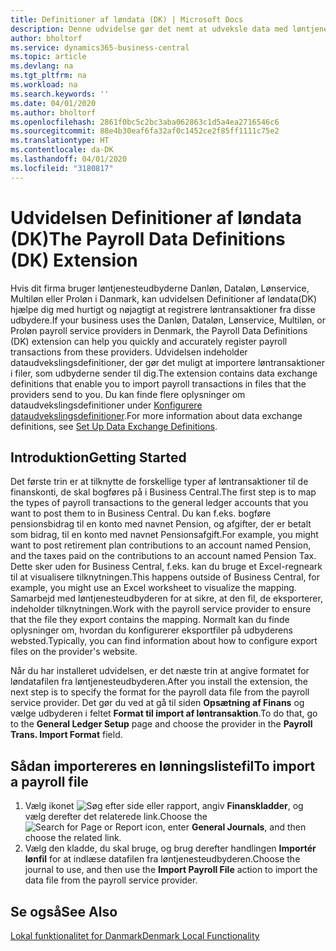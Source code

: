 ```yaml
---
title: Definitioner af løndata (DK) | Microsoft Docs
description: Denne udvidelse gør det nemt at udveksle data med løntjenesteudbydere i Danmark.
author: bholtorf
ms.service: dynamics365-business-central
ms.topic: article
ms.devlang: na
ms.tgt_pltfrm: na
ms.workload: na
ms.search.keywords: ''
ms.date: 04/01/2020
ms.author: bholtorf
ms.openlocfilehash: 2861f0bc5c2bc3aba062863c1d5a4ea2716546c6
ms.sourcegitcommit: 88e4b30eaf6fa32af0c1452ce2f85ff1111c75e2
ms.translationtype: HT
ms.contentlocale: da-DK
ms.lasthandoff: 04/01/2020
ms.locfileid: "3180817"
---
```

# <a name="the-payroll-data-definitions-dk-extension"></a><span data-ttu-id="ca4fa-103">Udvidelsen Definitioner af løndata (DK)</span><span class="sxs-lookup"><span data-stu-id="ca4fa-103">The Payroll Data Definitions (DK) Extension</span></span>
<span data-ttu-id="ca4fa-104">Hvis dit firma bruger løntjenesteudbyderne Danløn, Dataløn, Lønservice, Multiløn eller Proløn i Danmark, kan udvidelsen Definitioner af løndata(DK) hjælpe dig med hurtigt og nøjagtigt at registrere løntransaktioner fra disse udbydere.</span><span class="sxs-lookup"><span data-stu-id="ca4fa-104">If your business uses the Danløn, Dataløn, Lønservice, Multiløn, or Proløn payroll service providers in Denmark, the Payroll Data Definitions (DK) extension can help you quickly and accurately register payroll transactions from these providers.</span></span> <span data-ttu-id="ca4fa-105">Udvidelsen indeholder dataudvekslingsdefinitioner, der gør det muligt at importere løntransaktioner i filer, som udbyderne sender til dig.</span><span class="sxs-lookup"><span data-stu-id="ca4fa-105">The extension contains data exchange definitions that enable you to import payroll transactions in files that the providers send to you.</span></span> <span data-ttu-id="ca4fa-106">Du kan finde flere oplysninger om dataudvekslingsdefinitioner under [Konfigurere dataudvekslingsdefinitioner](../../across-how-to-set-up-data-exchange-definitions.md).</span><span class="sxs-lookup"><span data-stu-id="ca4fa-106">For more information about data exchange definitions, see [Set Up Data Exchange Definitions](../../across-how-to-set-up-data-exchange-definitions.md).</span></span>  

## <a name="getting-started"></a><span data-ttu-id="ca4fa-107">Introduktion</span><span class="sxs-lookup"><span data-stu-id="ca4fa-107">Getting Started</span></span>
<span data-ttu-id="ca4fa-108">Det første trin er at tilknytte de forskellige typer af løntransaktioner til de finanskonti, de skal bogføres på i Business Central.</span><span class="sxs-lookup"><span data-stu-id="ca4fa-108">The first step is to map the types of payroll transactions to the general ledger accounts that you want to post them to in Business Central.</span></span> <span data-ttu-id="ca4fa-109">Du kan f.eks. bogføre pensionsbidrag til en konto med navnet Pension, og afgifter, der er betalt som bidrag, til en konto med navnet Pensionsafgift.</span><span class="sxs-lookup"><span data-stu-id="ca4fa-109">For example, you might want to post retirement plan contributions to an account named Pension, and the taxes paid on the contributions to an account named Pension Tax.</span></span> <span data-ttu-id="ca4fa-110">Dette sker uden for Business Central, f.eks. kan du bruge et Excel-regneark til at visualisere tilknytningen.</span><span class="sxs-lookup"><span data-stu-id="ca4fa-110">This happens outside of Business Central, for example, you might use an Excel worksheet to visualize the mapping.</span></span> <span data-ttu-id="ca4fa-111">Samarbejd med løntjenesteudbyderen for at sikre, at den fil, de eksporterer, indeholder tilknytningen.</span><span class="sxs-lookup"><span data-stu-id="ca4fa-111">Work with the payroll service provider to ensure that the file they export contains the mapping.</span></span> <span data-ttu-id="ca4fa-112">Normalt kan du finde oplysninger om, hvordan du konfigurerer eksportfiler på udbyderens websted.</span><span class="sxs-lookup"><span data-stu-id="ca4fa-112">Typically, you can find information about how to configure export files on the provider's website.</span></span>

<span data-ttu-id="ca4fa-113">Når du har installeret udvidelsen, er det næste trin at angive formatet for løndatafilen fra løntjenesteudbyderen.</span><span class="sxs-lookup"><span data-stu-id="ca4fa-113">After you install the extension, the next step is to specify the format for the payroll data file from the payroll service provider.</span></span> <span data-ttu-id="ca4fa-114">Det gør du ved at gå til siden **Opsætning af Finans** og vælge udbyderen i feltet **Format til import af løntransaktion**.</span><span class="sxs-lookup"><span data-stu-id="ca4fa-114">To do that, go to the **General Ledger Setup** page and choose the provider in the **Payroll Trans. Import Format** field.</span></span>

## <a name="to-import-a-payroll-file"></a><span data-ttu-id="ca4fa-115">Sådan importereres en lønningslistefil</span><span class="sxs-lookup"><span data-stu-id="ca4fa-115">To import a payroll file</span></span>
1.  <span data-ttu-id="ca4fa-116">Vælg ikonet ![Søg efter side eller rapport](../../media/ui-search/search_small.png "Ikonet Søg efter side eller rapport"), angiv **Finanskladder**, og vælg derefter det relaterede link.</span><span class="sxs-lookup"><span data-stu-id="ca4fa-116">Choose the ![Search for Page or Report](../../media/ui-search/search_small.png "Search for Page or Report icon") icon, enter **General Journals**, and then choose the related link.</span></span>  
2.  <span data-ttu-id="ca4fa-117">Vælg den kladde, du skal bruge, og brug derefter handlingen **Importér lønfil** for at indlæse datafilen fra løntjenesteudbyderen.</span><span class="sxs-lookup"><span data-stu-id="ca4fa-117">Choose the journal to use, and then use the **Import Payroll File** action to import the data file from the payroll service provider.</span></span>

## <a name="see-also"></a><span data-ttu-id="ca4fa-118">Se også</span><span class="sxs-lookup"><span data-stu-id="ca4fa-118">See Also</span></span>
[<span data-ttu-id="ca4fa-119">Lokal funktionalitet for Danmark</span><span class="sxs-lookup"><span data-stu-id="ca4fa-119">Denmark Local Functionality</span></span>](denmark-local-functionality.md)  
